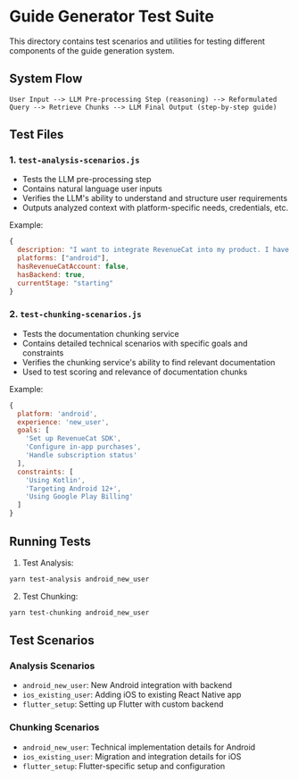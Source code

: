 # Guide Generator Test Suite

This directory contains test scenarios and utilities for testing different components of the guide generation system.

## System Flow

```
User Input --> LLM Pre-processing Step (reasoning) --> Reformulated Query --> Retrieve Chunks --> LLM Final Output (step-by-step guide)
```

## Test Files

### 1. `test-analysis-scenarios.js`

- Tests the LLM pre-processing step
- Contains natural language user inputs
- Verifies the LLM's ability to understand and structure user requirements
- Outputs analyzed context with platform-specific needs, credentials, etc.

Example:

```javascript
{
  description: "I want to integrate RevenueCat into my product. I have a native android app...",
  platforms: ["android"],
  hasRevenueCatAccount: false,
  hasBackend: true,
  currentStage: "starting"
}
```

### 2. `test-chunking-scenarios.js`

- Tests the documentation chunking service
- Contains detailed technical scenarios with specific goals and constraints
- Verifies the chunking service's ability to find relevant documentation
- Used to test scoring and relevance of documentation chunks

Example:

```javascript
{
  platform: 'android',
  experience: 'new_user',
  goals: [
    'Set up RevenueCat SDK',
    'Configure in-app purchases',
    'Handle subscription status'
  ],
  constraints: [
    'Using Kotlin',
    'Targeting Android 12+',
    'Using Google Play Billing'
  ]
}
```

## Running Tests

1. Test Analysis:

```bash
yarn test-analysis android_new_user
```

2. Test Chunking:

```bash
yarn test-chunking android_new_user
```

## Test Scenarios

### Analysis Scenarios

- `android_new_user`: New Android integration with backend
- `ios_existing_user`: Adding iOS to existing React Native app
- `flutter_setup`: Setting up Flutter with custom backend

### Chunking Scenarios

- `android_new_user`: Technical implementation details for Android
- `ios_existing_user`: Migration and integration details for iOS
- `flutter_setup`: Flutter-specific setup and configuration
